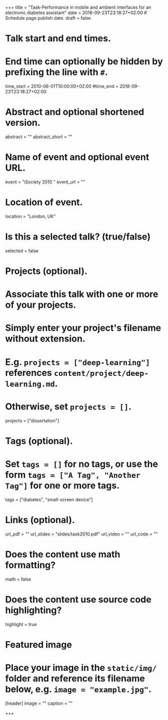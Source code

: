 +++
title = "Task-Performance in mobile and ambient interfaces for an electronic diabetes assistant"
date = 2018-09-23T23:18:27+02:00  # Schedule page publish date.
draft = false

# Talk start and end times.
#   End time can optionally be hidden by prefixing the line with `#`.
time_start = 2010-06-01T10:00:00+02:00
#time_end = 2018-09-23T23:18:27+02:00

# Abstract and optional shortened version.
abstract = ""
abstract_short = ""

# Name of event and optional event URL.
event = "iSociety 2010 "
event_url = ""

# Location of event.
location = "London, UK"

# Is this a selected talk? (true/false)
selected = false

# Projects (optional).
#   Associate this talk with one or more of your projects.
#   Simply enter your project's filename without extension.
#   E.g. `projects = ["deep-learning"]` references `content/project/deep-learning.md`.
#   Otherwise, set `projects = []`.
projects = ["dissertation"]

# Tags (optional).
#   Set `tags = []` for no tags, or use the form `tags = ["A Tag", "Another Tag"]` for one or more tags.
tags = ["diabetes", "small-screen device"]

# Links (optional).
url_pdf = ""
url_slides = "slides/task2010.pdf"
url_video = ""
url_code = ""

# Does the content use math formatting?
math = false

# Does the content use source code highlighting?
highlight = true

# Featured image
# Place your image in the `static/img/` folder and reference its filename below, e.g. `image = "example.jpg"`.
[header]
image = ""
caption = ""

+++
